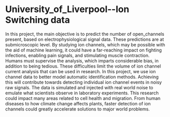 # University_of_Liverpool--Ion Switching data
In this project, the main objective is to predict the number of open_channels present, based on electrophysiological signal data. These predictions are at submicroscopic level.
By studying ion channels, which may be possible with the aid of machine learning, it could have a far-reaching impact on fighting infections, enabling pain signals, and stimulating muscle contraction. Humans must supervise the analysis, which imparts considerable bias, in addition to being tedious. These difficulties limit the volume of ion channel current analysis that can be used in research.
In this project, we use ion channel data to better model automatic identification methods. Achieving this will contribute towards detecting individual ion channel events in noisy raw signals. The data is simulated and injected with real world noise to emulate what scientists observe in laboratory experiments. This research could impact many areas related to cell health and migration. From human diseases to how climate change affects plants, faster detection of ion channels could greatly accelerate solutions to major world problems.
